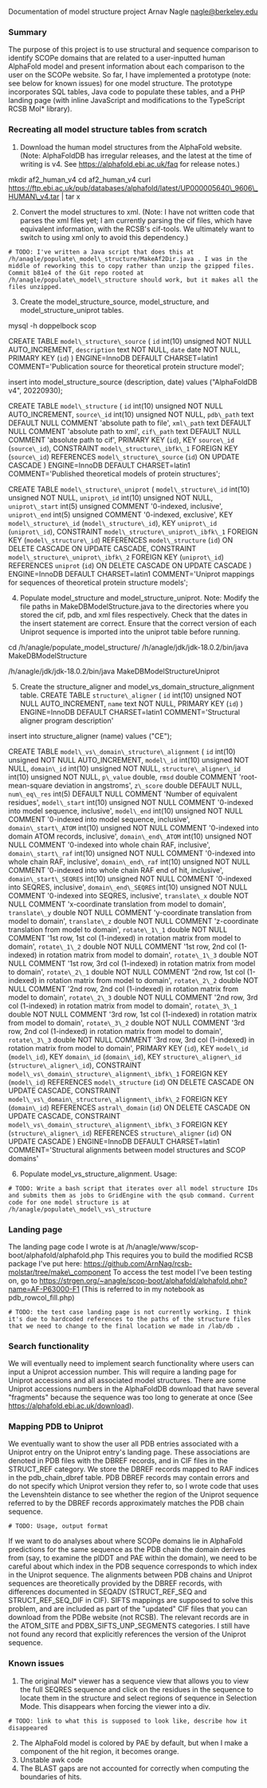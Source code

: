 Documentation of model structure project
Arnav Nagle
nagle@berkeley.edu

### Summary
The purpose of this project is to use structural and sequence comparison to identify SCOPe domains that are related to a user-inputted human AlphaFold model and present information about each comparison to the user on the SCOPe website.  So far, I have implemented a prototype (note: see below for known issues) for one model structure. The prototype incorporates SQL tables, Java code to populate these tables, and a PHP landing page (with inline JavaScript and modifications to the TypeScript RCSB Mol\* library). 


### Recreating all model structure tables from scratch

1. Download the human model structures from the AlphaFold website. (Note: AlphaFoldDB has irregular releases, and the latest at the time of writing is v4. See https://alphafold.ebi.ac.uk/faq for release notes.)

mkdir af2\_human\_v4
cd af2\_human\_v4
curl https://ftp.ebi.ac.uk/pub/databases/alphafold/latest/UP000005640\_9606\_HUMAN\_v4.tar | tar x

2. Convert the model structures to xml. (Note: I have not written code that parses the xml files yet; I am currently parsing the cif files, which have equivalent information, with the RCSB's cif-tools. We ultimately want to switch to using xml only to avoid this dependency.)

```
# TODO: I've written a Java script that does this at /h/anagle/populate\_model\_structure/MakeAf2Dir.java . I was in the middle of reworking this to copy rather than unzip the gzipped files. Commit b81e4 of the Git repo rooted at /h/anagle/populate\_model\_structure should work, but it makes all the files unzipped.
```

3. Create the model\_structure\_source, model\_structure, and model\_structure\_uniprot tables.

mysql -h doppelbock scop

CREATE TABLE `model\_structure\_source` (
  `id` int(10) unsigned NOT NULL AUTO\_INCREMENT,
  `description` text NOT NULL,
  `date` date NOT NULL,
  PRIMARY KEY (`id`)
) ENGINE=InnoDB DEFAULT CHARSET=latin1 COMMENT='Publication source for theoretical protein structure model';

insert into model\_structure\_source (description, date) values ("AlphaFoldDB v4", 20220930);

CREATE TABLE `model\_structure` (
  `id` int(10) unsigned NOT NULL AUTO\_INCREMENT,
  `source\_id` int(10) unsigned NOT NULL,
  `pdb\_path` text DEFAULT NULL COMMENT 'absolute path to file',
  `xml\_path` text DEFAULT NULL COMMENT 'absolute path to xml',
  `cif\_path` text DEFAULT NULL COMMENT 'absolute path to cif',
  PRIMARY KEY (`id`),
  KEY `source\_id` (`source\_id`),
  CONSTRAINT `model\_structure\_ibfk\_1` FOREIGN KEY (`source\_id`) REFERENCES `model\_structure\_source` (`id`) ON UPDATE CASCADE
) ENGINE=InnoDB DEFAULT CHARSET=latin1 COMMENT='Published theoretical models of protein structures';


CREATE TABLE `model\_structure\_uniprot` (
  `model\_structure\_id` int(10) unsigned NOT NULL,
  `uniprot\_id` int(10) unsigned NOT NULL,
  `uniprot\_start` int(5) unsigned COMMENT '0-indexed, inclusive',
  `uniprot\_end` int(5) unsigned COMMENT '0-indexed, exclusive',
  KEY `model\_structure\_id` (`model\_structure\_id`),
  KEY `uniprot\_id` (`uniprot\_id`),
  CONSTRAINT `model\_structure\_uniprot\_ibfk\_1` FOREIGN KEY (`model\_structure\_id`) REFERENCES `model\_structure` (`id`) ON DELETE CASCADE ON UPDATE CASCADE,
  CONSTRAINT `model\_structure\_uniprot\_ibfk\_2` FOREIGN KEY (`uniprot\_id`) REFERENCES `uniprot` (`id`) ON DELETE CASCADE ON UPDATE CASCADE
) ENGINE=InnoDB DEFAULT CHARSET=latin1 COMMENT='Uniprot mappings for sequences of theoretical protein structure models';

4. Populate model\_structure and model\_structure\_uniprot. Note: Modify the file paths in MakeDBModelStructure.java to the directories where you stored the cif, pdb, and xml files respectively. Check that the dates in the insert statement are correct. Ensure that the correct version of each Uniprot sequence is imported into the uniprot table before running.

cd /h/anagle/populate\_model\_structure/
/h/anagle/jdk/jdk-18.0.2/bin/java MakeDBModelStructure

/h/anagle/jdk/jdk-18.0.2/bin/java MakeDBModelStructureUniprot

5. Create the structure\_aligner and model\_vs\_domain\_structure\_alignment table.
CREATE TABLE `structure\_aligner` (
  `id` int(10) unsigned NOT NULL AUTO\_INCREMENT,
  `name` text NOT NULL,
  PRIMARY KEY (`id`)
) ENGINE=InnoDB DEFAULT CHARSET=latin1 COMMENT='Structural aligner program description'

insert into structure\_aligner (name) values ("CE");

CREATE TABLE `model\_vs\_domain\_structure\_alignment` (
  `id` int(10) unsigned NOT NULL AUTO\_INCREMENT,
  `model\_id` int(10) unsigned NOT NULL,
  `domain\_id` int(10) unsigned NOT NULL,
  `structure\_aligner\_id` int(10) unsigned NOT NULL,
  `p\_value` double,
  `rmsd` double COMMENT 'root-mean-square deviation in angstroms',
  `z\_score` double DEFAULT NULL,	
  `num\_eq\_res` int(5) DEFAULT NULL COMMENT 'Number of equivalent residues',
  `model\_start` int(10) unsigned NOT NULL COMMENT '0-indexed into model sequence, inclusive',
  `model\_end` int(10) unsigned NOT NULL COMMENT '0-indexed into model sequence, inclusive',
  `domain\_start\_ATOM` int(10) unsigned NOT NULL COMMENT '0-indexed into domain ATOM records, inclusive',
  `domain\_end\_ATOM` int(10) unsigned NOT NULL COMMENT '0-indexed into whole chain RAF, inclusive',
  `domain\_start\_raf` int(10) unsigned NOT NULL COMMENT '0-indexed into whole chain RAF, inclusive',
  `domain\_end\_raf` int(10) unsigned NOT NULL COMMENT '0-indexed into whole chain RAF end of hit, inclusive',
  `domain\_start\_SEQRES` int(10) unsigned NOT NULL COMMENT '0-indexed into SEQRES, inclusive',
  `domain\_end\_SEQRES` int(10) unsigned NOT NULL COMMENT '0-indexed into SEQRES, inclusive',
  `translate\_x` double NOT NULL COMMENT 'x-coordinate translation from model to domain',
  `translate\_y` double NOT NULL COMMENT 'y-coordinate translation from model to domain',
  `translate\_z` double NOT NULL COMMENT 'z-coordinate translation from model to domain',
  `rotate\_1\_1` double NOT NULL COMMENT '1st row, 1st col (1-indexed) in rotation matrix from model to domain',
  `rotate\_1\_2` double NOT NULL COMMENT '1st row, 2nd col (1-indexed) in rotation matrix from model to domain',
  `rotate\_1\_3` double NOT NULL COMMENT '1st row, 3rd col (1-indexed) in rotation matrix from model to domain',
  `rotate\_2\_1` double NOT NULL COMMENT '2nd row, 1st col (1-indexed) in rotation matrix from model to domain',
  `rotate\_2\_2` double NOT NULL COMMENT '2nd row, 2nd col (1-indexed) in rotation matrix from model to domain',
  `rotate\_2\_3` double NOT NULL COMMENT '2nd row, 3rd col (1-indexed) in rotation matrix from model to domain',
  `rotate\_3\_1` double NOT NULL COMMENT '3rd row, 1st col (1-indexed) in rotation matrix from model to domain',
  `rotate\_3\_2` double NOT NULL COMMENT '3rd row, 2nd col (1-indexed) in rotation matrix from model to domain',
  `rotate\_3\_3` double NOT NULL COMMENT '3rd row, 3rd col (1-indexed) in rotation matrix from model to domain',
  PRIMARY KEY (`id`),
  KEY `model\_id` (`model\_id`),
  KEY `domain\_id` (`domain\_id`),
  KEY `structure\_aligner\_id` (`structure\_aligner\_id`),
  CONSTRAINT `model\_vs\_domain\_structure\_alignment\_ibfk\_1` FOREIGN KEY (`model\_id`) REFERENCES `model\_structure` (`id`) ON DELETE CASCADE ON UPDATE CASCADE,
  CONSTRAINT `model\_vs\_domain\_structure\_alignment\_ibfk\_2` FOREIGN KEY (`domain\_id`) REFERENCES `astral\_domain` (`id`) ON DELETE CASCADE ON UPDATE CASCADE,
  CONSTRAINT `model\_vs\_domain\_structure\_alignment\_ibfk\_3` FOREIGN KEY (`structure\_aligner\_id`) REFERENCES `structure\_aligner` (`id`) ON UPDATE CASCADE
) ENGINE=InnoDB DEFAULT CHARSET=latin1 COMMENT='Structural alignments between model structures and SCOP domains'

6. Populate model\_vs\_structure\_alignment.
Usage:
```
# TODO: Write a bash script that iterates over all model structure IDs and submits them as jobs to GridEngine with the qsub command. Current code for one model structure is at /h/anagle/populate\_model\_vs\_structure
```

### Landing page
The landing page code I wrote is at /h/anagle/www/scop-boot/alphafold/alphafold.php
This requires you to build the modified RCSB package I've put here: https://github.com/ArnNag/rcsb-molstar/tree/make\_component
To access the test model I've been testing on, go to https://strgen.org/~anagle/scop-boot/alphafold/alphafold.php?name=AF-P63000-F1
(This is referred to in my notebook as pdb\_rowcol\_fill.php)
```
# TODO: the test case landing page is not currently working. I think it's due to hardcoded references to the paths of the structure files that we need to change to the final location we made in /lab/db .
```

### Search functionality
We will eventually need to implement search functionality where users can input a Uniprot accession number. This will require a landing page for Uniprot accessions and all associated model structures. There are some Uniprot accessions numbers in the AlphaFoldDB download that have several "fragments" because the sequence was too long to generate at once (See https://alphafold.ebi.ac.uk/download).

### Mapping PDB to Uniprot
We eventually want to show the user all PDB entries associated with a Uniprot entry on the Uniprot entry's landing page. These associations are denoted in PDB files with the DBREF records, and in CIF files in the STRUCT\_REF category. We store the DBREF records mapped to RAF indices in the pdb\_chain\_dbref table. PDB DBREF records may contain errors and do not specify which Uniprot version they refer to, so I wrote code that uses the Levenshtein distance to see whether the region of the Uniprot sequence referred to by the DBREF records approximately matches the PDB chain sequence. 

```
# TODO: Usage, output format
```

If we want to do analyses about where SCOPe domains lie in AlphaFold predictions for the same sequence as the PDB chain the domain derives from (say, to examine the plDDT and PAE within the domain), we need to be careful about which index in the PDB sequence corresponds to which index in the Uniprot sequence. The alignments between PDB chains and Uniprot sequences are theoretically provided by the DBREF records, with differences documented in SEQADV (STRUCT\_REF\_SEQ and STRUCT\_REF\_SEQ\_DIF in CIF). SIFTS mappings are supposed to solve this problem, and are included as part of the "updated" CIF files that you can download from the PDBe website (not RCSB). The relevant records are in the ATOM\_SITE and PDBX\_SIFTS\_UNP\_SEGMENTS categories. I still have not found any record that explicitly references the version of the Uniprot sequence.

### Known issues
1. The original Mol\* viewer has a sequence view that allows you to view the full SEQRES sequence and click on the residues in the sequence to locate them in the structure and select regions of sequence in Selection Mode. This disappears when forcing the viewer into a div.
```
# TODO: link to what this is supposed to look like, describe how it disappeared
```
2. The AlphaFold model is colored by PAE by default, but when I make a component of the hit region, it becomes orange.
3. Unstable awk code
4. The BLAST gaps are not accounted for correctly when computing the boundaries of hits.


